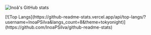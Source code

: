 ![Inoã's GitHub stats](https://github-readme-stats.vercel.app/api?username=InoaPSilva&count_private=true&show_icons=true&theme=tokyonight)
<p></p>
[![Top Langs](https://github-readme-stats.vercel.app/api/top-langs/?username=InoaPSilva&langs_count=8&theme=tokyonight)](https://github.com/InoaPSilva/github-readme-stats)

